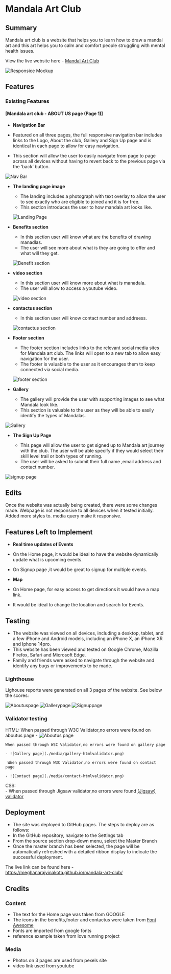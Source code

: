 # Mandala Art Club
## Summary
Mandala art club is a website that helps you to learn how to draw a mandal art and this art helps you to calm and comfort people struggling with mental health issues.

View the live website here - [Mandal Art Club](https://meghanarajvinakota.github.io/mandala-art-club/ "Mandala-Art-Club")


![Responsice Mockup](./media/mockup-image.png)

## Features
### Existing Features

#### [Mandala art club - ABOUT US page (Page 1)]

- __Navigation Bar__

 - Featured on all three pages, the full responsive navigation bar includes links to the Logo, About the club, Gallery and Sign Up page and is identical in each page to allow for easy navigation.
  - This section will allow the user to easily navigate from page to page across all devices without having to revert back to the previous page via the ‘back’ button. 

![Nav Bar](./media/Nav-bar.png)

- __The landing page image__

  - The landing includes a photograph with text overlay to allow the user to see exactly who are eligible to joined and it is for free.
  - This section introduces the user to how mandala art looks like.

  ![Landing Page](./media/Aboutus%20-page%20-image.png)

- __Benefits section__

  - In this section user will know what are the benefits of drawing manadlas.
  - The user will see more about what is they are going to offer and what will they get.

  ![Benefit section](./media/benefits-image.png)

- __video section__

  - In this section user will know more about what is manadala.
  - The user will allow to access a youtube video.

  ![video section](./media/video-section.png)

- __contactus section__

  - In this section user will know contact number and addreess.

  ![contactus section](./media/contactus-image.png)

- __Footer section__

   - The footer section includes links to the relevant social media sites for Mandala art club. The links will open to a new tab to allow easy navigation for the user. 
  - The footer is valuable to the user as it encourages them to keep connected via social media.

  ![footer section](./media/footer-image.png)

- __Gallery__

  - The gallery will provide the user with supporting images to see what Mandala look like.
  - This section is valuable to the user as they will be able to easily identify the types of Mandalas. 

![Gallery](./media/gallery-iamge.png)

- __The Sign Up Page__

  - This page will allow the user to get signed up to Mandala art journey with the club. The user will be able specify if they would select their skill level trail or both types of running. 
  - The user will be asked to submit their full name ,email address and contact number.

![signup page](./media/signup-image.png)

## Edits

Once the website was actually being created, there were some changes made.
Webpage is not responsive to all devices when it tested initially.
Added more styles to. media query make it responsive.

## Features Left to Implement

- __Real time updates of Events__

- On the Home page, it would be ideal to have the website dynamically update what is upcoming events.
- On Signup page ,it would be great to signup for multiple events.

- __Map__

- On Home page, for easy access to get directions it would have a map link.
- It would be ideal to change the location and search for Events.

## Testing

- The website was viewed on all devices, including a desktop, tablet, and a few iPhone and Android models, including an iPhone X, an iPhone XR and Iphone 14pro.
- This website has been viewed and tested on Google Chrome, Mozilla Firefox, Safari and Microsoft Edge.
- Family and friends were asked to navigate through the website and identify any bugs or improvements to be made.

### Lighthouse

Lighouse reports were generated on all 3 pages of the website. See below the scores:

![Aboutuspage](./media/lighthouse-homepage.png)
![Gallerypage](./media/lighthouse-galllerypage.png)
![Signuppage](./media/lighthouse-signuppage.png)

### Validator testing

HTML:
     When passed through W3C Validator,no errors were found on aboutus page 
    - ![Aboutus page](./media/aboutpage-htmlvalidator.png)

    When passed through W3C Validator,no errors were found on gallery page 

    - ![Gallery page](./media/gallery-htmlvalidator.png)

     When passed through W3C Validator,no errors were found on contact page 

    - ![Contact page](./media/contact-htmlvalidator.png)
CSS:  
    - When passed through Jigsaw validator,no errors were found [(Jigsaw) validator](./media/cssvalidator.png)
      
## Deployment

  - The site was deployed to GitHub pages. The steps to deploy are as follows: 
  - In the GitHub repository, navigate to the Settings tab 
  - From the source section drop-down menu, select the Master Branch
  - Once the master branch has been selected, the page will be automatically refreshed with a detailed ribbon display to indicate the successful deployment. 

The live link can be found here - https://meghanarajvinakota.github.io/mandala-art-club/
## Credits

### Content 

- The text for the Home page was taken from GOOGLE
- The icons in the benefits,footer and contactus were taken from [Font Awesome](https://fontawesome.com/)
- Fonts are imported from google fonts
- reference example taken from love running project 

### Media

- Photos on 3 pages are used from pexels site
- video link used from youtube
